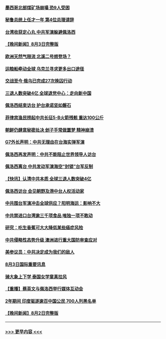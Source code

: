 #### [墨西哥北部煤矿场崩塌 恐9人受困](../pages/prog202/a103494407.md?t=08041251) 
#### [秘鲁总统上任才一年 第4位总理请辞](../pages/prog202/a103494326.md?t=08041251) 
#### [台湾收获定心丸 中共军演躲避佩洛西](../pages/prog202/a103494360.md?t=08041251) 
#### [【晚间新闻】8月3日完整版](../pages/prog202/a103494315.md?t=08041251) 
#### [欧洲天然气限流 北溪二号想登场？](../pages/prog202/a103494181.md?t=08041251) 
#### [运粮船牵动全球 乌克兰寻求更多出口途径](../pages/prog202/a103494178.md?t=08041251) 
#### [交战至今 俄乌已完成27次换囚行动](../pages/prog202/a103494176.md?t=08041251) 
#### [三退人数突破4亿 全球退党中心：走向新中国](../pages/prog202/a103494187.md?t=08041251) 
#### [佩洛西结束访台 护台承诺坚如磐石](../pages/prog202/a103494174.md?t=08041251) 
#### [菲律宾渔民捞起中共长征5-B火箭残骸 重达100公斤](../pages/prog202/a103494129.md?t=08041251) 
#### [朝鲜仍肆意秘密处决 刽子手常做噩梦 精神崩溃](../pages/prog202/a103494124.md?t=08041251) 
#### [G7外长声明：中共无理由在台海实弹军演](../pages/prog202/a103494067.md?t=08041251) 
#### [佩洛西再发声明：中共不能阻止世界领导人访台](../pages/prog202/a103494001.md?t=08041251) 
#### [佩洛西离台 中共发动军演海空“封锁”台军反制](../pages/prog202/a103494007.md?t=08041251) 
#### [【快讯】认清中共本质 全球三退人数突破4亿](../pages/prog202/a103494011.md?t=08041251) 
#### [佩洛西访台 会见朝野及港中台人权活动家](../pages/prog202/a103494005.md?t=08041251) 
#### [中共围台军演冲击全球供应？阳明海运：影响不大](../pages/prog202/a103493894.md?t=08041251) 
#### [中共禁进口台湾逾三千项食品 唯独一项不敢动](../pages/prog202/a103493829.md?t=08041251) 
#### [研究：吃生香蕉可大大降低某些癌症风险](../pages/prog202/a103493729.md?t=08041251) 
#### [中共侵略性态势升级 澳洲进行重大国防审查应对](../pages/prog202/a103493733.md?t=08041251) 
#### [美参议员：中共决定成为我们的敌人](../pages/prog202/a103493739.md?t=08041251) 
#### [8月3日国际重要讯息](../pages/prog202/a103493741.md?t=08041251) 
#### [骑大象上下学 泰国女学童真拉风](../pages/prog202/a103493623.md?t=08041251) 
#### [【重播】蔡英文与佩洛西举行媒体互动会](../pages/prog202/a103493186.md?t=08041251) 
#### [2年期间 印度驱逐逾百中国公民 700人列黑名单](../pages/prog202/a103493594.md?t=08041251) 
#### [【晚间新闻】8月2日完整版](../pages/prog202/a103493468.md?t=08041251) 

----
#### [ >>> 更早内容 <<< ](../indexes/prog202-earlier.md)
